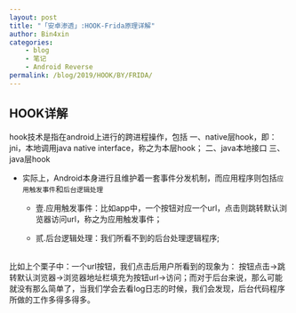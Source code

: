 ```yaml
---
layout: post
title: "「安卓渗透」:HOOK-Frida原理详解"
author: Bin4xin
categories:
    - blog
    - 笔记
    - Android Reverse
permalink: /blog/2019/HOOK/BY/FRIDA/
---
```



## HOOK详解

hook技术是指在android上进行的跨进程操作，包括
一、native层hook，即：jni，本地调用java native interface，称之为本层hook；
二、java本地接口
三、java层hook


* 实际上，Android本身进行且维护着一套事件分发机制，而应用程序则包括`应用触发事件`和`后台逻辑处理`

	- 壹.应用触发事件：比如app中，一个按钮对应一个url，点击则跳转默认浏览器访问url，称之为应用触发事件；

	- 贰.后台逻辑处理：我们所看不到的后台处理逻辑程序;
<br>
比如上个栗子中：一个url按钮，我们点击后用户所看到的现象为：
按钮点击->跳转默认浏览器->浏览器地址栏填充为按钮url->访问；而对于后台来说，那么可能就没有那么简单了，当我们学会去看log日志的时候，我们会发现，后台代码程序所做的工作多得多得多。